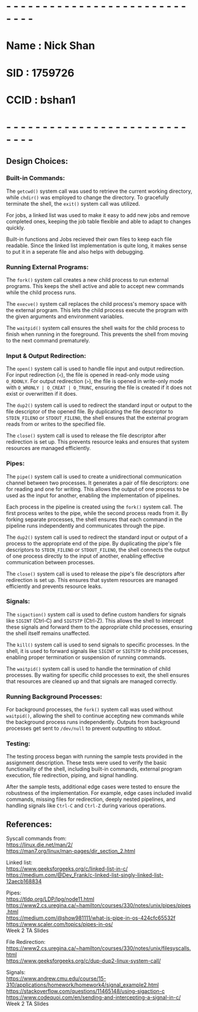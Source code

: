 # - - - - - - - - - - - - - - - - - - - - - - - - - - - - -
# Name : Nick Shan
# SID : 1759726
# CCID : bshan1
# - - - - - - - - - - - - - - - - - - - - - - - - - - - - -

## Design Choices:

### Built-in Commands:

The `getcwd()` system call was used to retrieve the current working directory, while `chdir()` was employed to change the directory. To gracefully terminate the shell, the `exit()` system call was utilized. 

For jobs, a linked list was used to make it easy to add new jobs and remove completed ones, keeping the job table flexible and able to adapt to changes quickly.

Built-in functions and Jobs recieved their own files to keep each file readable. Since the linked list implementation is quite long, it makes sense to put it in a seperate file and also helps with debugging. 

### Running External Programs:

The `fork()` system call creates a new child process to run external programs. This keeps the shell active and able to accept new commands while the child process runs.

The `execve()` system call replaces the child process's memory space with the external program. This lets the child process execute the program with the given arguments and environment variables.

The `waitpid()` system call ensures the shell waits for the child process to finish when running in the foreground. This prevents the shell from moving to the next command prematurely.

### Input & Output Redirection:

The `open()` system call is used to handle file input and output redirection. For input redirection (`<`), the file is opened in read-only mode using `O_RDONLY`. For output redirection (`>`), the file is opened in write-only mode with `O_WRONLY | O_CREAT | O_TRUNC`, ensuring the file is created if it does not exist or overwritten if it does.

The `dup2()` system call is used to redirect the standard input or output to the file descriptor of the opened file. By duplicating the file descriptor to `STDIN_FILENO` or `STDOUT_FILENO`, the shell ensures that the external program reads from or writes to the specified file.

The `close()` system call is used to release the file descriptor after redirection is set up. This prevents resource leaks and ensures that system resources are managed efficiently.

### Pipes:

The `pipe()` system call is used to create a unidirectional communication channel between two processes. It generates a pair of file descriptors: one for reading and one for writing. This allows the output of one process to be used as the input for another, enabling the implementation of pipelines.

Each process in the pipeline is created using the `fork()` system call. The first process writes to the pipe, while the second process reads from it. By forking separate processes, the shell ensures that each command in the pipeline runs independently and communicates through the pipe.

The `dup2()` system call is used to redirect the standard input or output of a process to the appropriate end of the pipe. By duplicating the pipe's file descriptors to `STDIN_FILENO` or `STDOUT_FILENO`, the shell connects the output of one process directly to the input of another, enabling effective communication between processes.

The `close()` system call is used to release the pipe's file descriptors after redirection is set up. This ensures that system resources are managed efficiently and prevents resource leaks.

### Signals:

The `sigaction()` system call is used to define custom handlers for signals like `SIGINT` (Ctrl-C) and `SIGTSTP` (Ctrl-Z). This allows the shell to intercept these signals and forward them to the appropriate child processes, ensuring the shell itself remains unaffected.

The `kill()` system call is used to send signals to specific processes. In the shell, it is used to forward signals like `SIGINT` or `SIGTSTP` to child processes, enabling proper termination or suspension of running commands.

The `waitpid()` system call is used to handle the termination of child processes. By waiting for specific child processes to exit, the shell ensures that resources are cleaned up and that signals are managed correctly.

### Running Background Processes:

For background processes, the `fork()` system call was used without `waitpid()`, allowing the shell to continue accepting new commands while the background process runs independently. Outputs from background processes get sent to `/dev/null` to prevent outputting to stdout.

### Testing:

The testing process began with running the sample tests provided in the assignment description. These tests were used to verify the basic functionality of the shell, including built-in commands, external program execution, file redirection, piping, and signal handling.

After the sample tests, additional edge cases were tested to ensure the robustness of the implementation. For example, edge cases included invalid commands, missing files for redirection, deeply nested pipelines, and handling signals like `Ctrl-C` and `Ctrl-Z` during various operations. 

## References:

Syscall commands from:<br>
https://linux.die.net/man/2/ <br>
https://man7.org/linux/man-pages/dir_section_2.html <br>

Linked list:<br>
https://www.geeksforgeeks.org/c/linked-list-in-c/<br>
https://medium.com/@Dev_Frank/c-linked-list-singly-linked-list-12aecb168834<br>

Pipes:<br>
https://tldp.org/LDP/lpg/node11.html<br>
https://www2.cs.uregina.ca/~hamilton/courses/330/notes/unix/pipes/pipes.html<br>
https://medium.com/@show981111/what-is-pipe-in-os-424cfc65532f<br>
https://www.scaler.com/topics/pipes-in-os/<br>
Week 2 TA Slides


File Redirection:<br>
https://www2.cs.uregina.ca/~hamilton/courses/330/notes/unix/filesyscalls.html<br>
https://www.geeksforgeeks.org/c/dup-dup2-linux-system-call/<br>

Signals:<br>
https://www.andrew.cmu.edu/course/15-310/applications/homework/homework4/signal_example2.html <br>
https://stackoverflow.com/questions/11465148/using-sigaction-c <br>
https://www.codequoi.com/en/sending-and-intercepting-a-signal-in-c/<br>
Week 2 TA Slides

